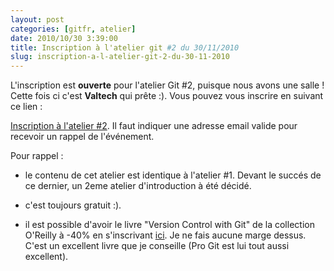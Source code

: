 ```yaml
---
layout: post
categories: [gitfr, atelier]
date: 2010/10/30 3:39:00
title: Inscription à l'atelier git #2 du 30/11/2010
slug: inscription-a-l-atelier-git-2-du-30-11-2010
---
```


L'inscription est **ouverte** pour l'atelier Git #2, puisque nous avons une salle ! Cette fois ci c'est **Valtech** qui prête :). Vous pouvez vous inscrire en suivant ce lien :

[Inscription à l'atelier #2](http://www.doodle.com/hya5bs3bghcup9rv). Il faut indiquer une adresse email valide pour recevoir un rappel de l'événement.

Pour rappel :

- le contenu de cet atelier est identique à l'atelier #1. Devant le succés de ce dernier, un 2eme atelier d'introduction à été décidé.

- c'est toujours gratuit :).

- il est possible d'avoir le livre "Version Control with Git" de la collection O'Reilly à -40% en s'inscrivant [ici](http://www.doodle.com/2quxg9wqdbbyhhvb). Je ne fais aucune marge dessus. C'est un excellent livre que je conseille (Pro Git est lui tout aussi excellent).
